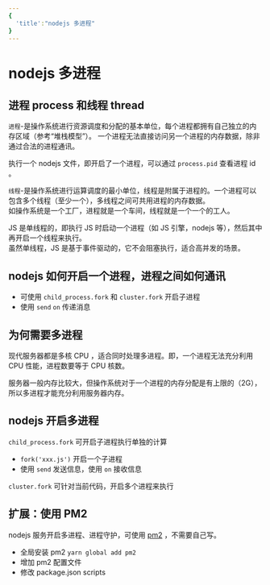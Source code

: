 ```yaml
--- 
{
  'title':"nodejs 多进程"
}
---
```

# nodejs 多进程

## 进程 process 和线程 thread

`进程`-是操作系统进行资源调度和分配的基本单位，每个进程都拥有自己独立的内存区域（参考“堆栈模型”）。
一个进程无法直接访问另一个进程的内存数据，除非通过合法的进程通讯。

执行一个 nodejs 文件，即开启了一个进程，可以通过 `process.pid` 查看进程 id 。

`线程`-是操作系统进行运算调度的最小单位，线程是附属于进程的。一个进程可以包含多个线程（至少一个），多线程之间可共用进程的内存数据。<br>
如操作系统是一个工厂，进程就是一个车间，线程就是一个一个的工人。

JS 是单线程的，即执行 JS 时启动一个进程（如 JS 引擎，nodejs 等），然后其中再开启一个线程来执行。<br>
虽然单线程，JS 是基于事件驱动的，它不会阻塞执行，适合高并发的场景。

## nodejs 如何开启一个进程，进程之间如何通讯

- 可使用 `child_process.fork` 和 `cluster.fork` 开启子进程
- 使用 `send` `on` 传递消息

## 为何需要多进程

现代服务器都是多核 CPU ，适合同时处理多进程。即，一个进程无法充分利用 CPU 性能，进程数要等于 CPU 核数。

服务器一般内存比较大，但操作系统对于一个进程的内存分配是有上限的（2G），所以多进程才能充分利用服务器内存。

## nodejs 开启多进程

`child_process.fork` 可开启子进程执行单独的计算

- `fork('xxx.js')` 开启一个子进程
- 使用 `send` 发送信息，使用 `on` 接收信息

`cluster.fork` 可针对当前代码，开启多个进程来执行

## 扩展：使用 PM2

nodejs 服务开启多进程、进程守护，可使用 [pm2](https://www.npmjs.com/package/pm2) ，不需要自己写。

- 全局安装 pm2 `yarn global add pm2`
- 增加 pm2 配置文件
- 修改 package.json scripts
